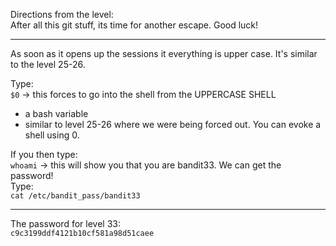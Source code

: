 Directions from the level:\
After all this git stuff, its time for another escape. Good luck!

- - -

As soon as it opens up the sessions it everything is upper case.  It's similar to the level 25-26. 

Type:\
`$0` -> this forces to go into the shell from the UPPERCASE SHELL
- a bash variable
- similar to level 25-26 where we were being forced out. You can evoke a shell using 0.

If you then type:\
`whoami` -> this will show you that you are bandit33.  We can get the password!\
Type:\
`cat /etc/bandit_pass/bandit33`

- - -

The password for level 33:\
`c9c3199ddf4121b10cf581a98d51caee`
